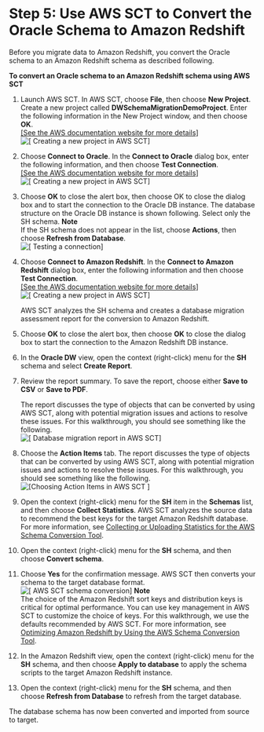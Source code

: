 # Step 5: Use AWS SCT to Convert the Oracle Schema to Amazon Redshift<a name="CHAP_RDSOracle2Redshift.Steps.ConvertSchema"></a>

Before you migrate data to Amazon Redshift, you convert the Oracle schema to an Amazon Redshift schema as described following\.

**To convert an Oracle schema to an Amazon Redshift schema using AWS SCT**

1. Launch AWS SCT\. In AWS SCT, choose **File**, then choose **New Project**\. Create a new project called **DWSchemaMigrationDemoProject**\. Enter the following information in the New Project window, and then choose **OK**\.    
[\[See the AWS documentation website for more details\]](http://docs.aws.amazon.com/dms/latest/sbs/CHAP_RDSOracle2Redshift.Steps.ConvertSchema.html)  
![\[ Creating a new project in AWS SCT\]](http://docs.aws.amazon.com/dms/latest/sbs/images/sbs-rdsor2redshift11.png)

1. Choose **Connect to Oracle**\. In the **Connect to Oracle** dialog box, enter the following information, and then choose **Test Connection**\.    
[\[See the AWS documentation website for more details\]](http://docs.aws.amazon.com/dms/latest/sbs/CHAP_RDSOracle2Redshift.Steps.ConvertSchema.html)  
![\[ Creating a new project in AWS SCT\]](http://docs.aws.amazon.com/dms/latest/sbs/images/sbs-rdsor2redshift11.5.png)

1. Choose **OK** to close the alert box, then choose OK to close the dialog box and to start the connection to the Oracle DB instance\. The database structure on the Oracle DB instance is shown following\. Select only the SH schema\.
**Note**  
If the SH schema does not appear in the list, choose **Actions**, then choose **Refresh from Database**\.  
![\[ Testing a connection\]](http://docs.aws.amazon.com/dms/latest/sbs/images/sbs-rdsor2redshift12.png)

1. Choose **Connect to Amazon Redshift**\. In the **Connect to Amazon Redshift** dialog box, enter the following information and then choose **Test Connection**\.    
[\[See the AWS documentation website for more details\]](http://docs.aws.amazon.com/dms/latest/sbs/CHAP_RDSOracle2Redshift.Steps.ConvertSchema.html)  
![\[ Creating a new project in AWS SCT\]](http://docs.aws.amazon.com/dms/latest/sbs/images/sbs-rdsor2redshift12.5.png)

   AWS SCT analyzes the SH schema and creates a database migration assessment report for the conversion to Amazon Redshift\. 

1. Choose **OK** to close the alert box, then choose **OK** to close the dialog box to start the connection to the Amazon Redshift DB instance\.

1. In the **Oracle DW** view, open the context \(right\-click\) menu for the **SH** schema and select **Create Report**\.

1. Review the report summary\. To save the report, choose either **Save to CSV** or **Save to PDF**\.

   The report discusses the type of objects that can be converted by using AWS SCT, along with potential migration issues and actions to resolve these issues\. For this walkthrough, you should see something like the following\.  
![\[ Database migration report in AWS SCT\]](http://docs.aws.amazon.com/dms/latest/sbs/images/sbs-rdsor2redshift13.png)

1. Choose the **Action Items** tab\. The report discusses the type of objects that can be converted by using AWS SCT, along with potential migration issues and actions to resolve these issues\. For this walkthrough, you should see something like the following\.  
![\[Choosing Action Items in AWS SCT \]](http://docs.aws.amazon.com/dms/latest/sbs/images/sbs-rdsor2redshift15a.png)

1. Open the context \(right\-click\) menu for the **SH** item in the **Schemas** list, and then choose **Collect Statistics**\. AWS SCT analyzes the source data to recommend the best keys for the target Amazon Redshift database\. For more information, see [Collecting or Uploading Statistics for the AWS Schema Conversion Tool](http://docs.aws.amazon.com/dms/latest/userguide/CHAP_SchemaConversionTool.DW.Statistics.html)\.

1. Open the context \(right\-click\) menu for the **SH** schema, and then choose **Convert schema**\.

1. Choose **Yes** for the confirmation message\. AWS SCT then converts your schema to the target database format\.  
![\[ AWS SCT schema conversion\]](http://docs.aws.amazon.com/dms/latest/sbs/images/sbs-rdsor2redshift17.png)
**Note**  
The choice of the Amazon Redshift sort keys and distribution keys is critical for optimal performance\. You can use key management in AWS SCT to customize the choice of keys\. For this walkthrough, we use the defaults recommended by AWS SCT\. For more information, see [Optimizing Amazon Redshift by Using the AWS Schema Conversion Tool](http://docs.aws.amazon.com/SchemaConversionTool/latest/userguide/CHAP_SchemaConversionTool.RedshiftOpt.html)\.

1. In the Amazon Redshift view, open the context \(right\-click\) menu for the **SH** schema, and then choose **Apply to database** to apply the schema scripts to the target Amazon Redshift instance\.

1. Open the context \(right\-click\) menu for the **SH** schema, and then choose **Refresh from Database** to refresh from the target database\.

The database schema has now been converted and imported from source to target\.